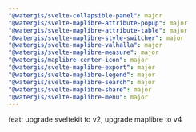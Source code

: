 ```yaml
---
"@watergis/svelte-collapsible-panel": major
"@watergis/svelte-maplibre-attribute-popup": major
"@watergis/svelte-maplibre-attribute-table": major
"@watergis/svelte-maplibre-style-switcher": major
"@watergis/svelte-maplibre-valhalla": major
"@watergis/svelte-maplibre-measure": major
"@watergis/maplibre-center-icon": major
"@watergis/svelte-maplibre-export": major
"@watergis/svelte-maplibre-legend": major
"@watergis/svelte-maplibre-search": major
"@watergis/svelte-maplibre-share": major
"@watergis/svelte-maplibre-menu": major
---
```


feat: upgrade sveltekit to v2, upgrade maplibre to v4
